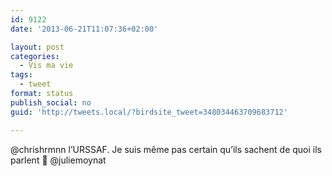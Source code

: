 ```yaml
---
id: 9122
date: '2013-06-21T11:07:36+02:00'

layout: post
categories:
  - Vis ma vie
tags:
  - tweet
format: status
publish_social: no
guid: 'http://tweets.local/?birdsite_tweet=348034463709683712'

---
```


@chrishrmnn l’URSSAF. Je suis même pas certain qu’ils sachent de quoi ils parlent 🙂 @juliemoynat